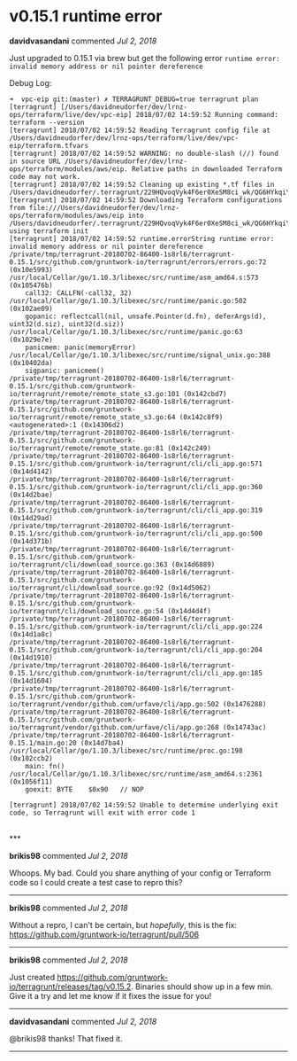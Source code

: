 # v0.15.1 runtime error

**davidvasandani** commented *Jul 2, 2018*

Just upgraded to 0.15.1 via brew but get the following error `runtime error: invalid memory address or nil pointer dereference`

Debug Log:
```
➜  vpc-eip git:(master) ✗ TERRAGRUNT_DEBUG=true terragrunt plan
[terragrunt] [/Users/davidneudorfer/dev/lrnz-ops/terraform/live/dev/vpc-eip] 2018/07/02 14:59:52 Running command: terraform --version
[terragrunt] 2018/07/02 14:59:52 Reading Terragrunt config file at /Users/davidneudorfer/dev/lrnz-ops/terraform/live/dev/vpc-eip/terraform.tfvars
[terragrunt] 2018/07/02 14:59:52 WARNING: no double-slash (//) found in source URL /Users/davidneudorfer/dev/lrnz-ops/terraform/modules/aws/eip. Relative paths in downloaded Terraform code may not work.
[terragrunt] 2018/07/02 14:59:52 Cleaning up existing *.tf files in /Users/davidneudorfer/.terragrunt/229HQvoqVyk4F6er0XeSM8ci_wk/QG6HYkqiY7ug8JgGU0H6AdPSmRw
[terragrunt] 2018/07/02 14:59:52 Downloading Terraform configurations from file:///Users/davidneudorfer/dev/lrnz-ops/terraform/modules/aws/eip into /Users/davidneudorfer/.terragrunt/229HQvoqVyk4F6er0XeSM8ci_wk/QG6HYkqiY7ug8JgGU0H6AdPSmRw using terraform init
[terragrunt] 2018/07/02 14:59:52 runtime.errorString runtime error: invalid memory address or nil pointer dereference
/private/tmp/terragrunt-20180702-86400-1s8rl6/terragrunt-0.15.1/src/github.com/gruntwork-io/terragrunt/errors/errors.go:72 (0x10e5993)
/usr/local/Cellar/go/1.10.3/libexec/src/runtime/asm_amd64.s:573 (0x105476b)
	call32: CALLFN(·call32, 32)
/usr/local/Cellar/go/1.10.3/libexec/src/runtime/panic.go:502 (0x102ae09)
	gopanic: reflectcall(nil, unsafe.Pointer(d.fn), deferArgs(d), uint32(d.siz), uint32(d.siz))
/usr/local/Cellar/go/1.10.3/libexec/src/runtime/panic.go:63 (0x1029e7e)
	panicmem: panic(memoryError)
/usr/local/Cellar/go/1.10.3/libexec/src/runtime/signal_unix.go:388 (0x10402da)
	sigpanic: panicmem()
/private/tmp/terragrunt-20180702-86400-1s8rl6/terragrunt-0.15.1/src/github.com/gruntwork-io/terragrunt/remote/remote_state_s3.go:101 (0x142cbd7)
/private/tmp/terragrunt-20180702-86400-1s8rl6/terragrunt-0.15.1/src/github.com/gruntwork-io/terragrunt/remote/remote_state_s3.go:64 (0x142c8f9)
<autogenerated>:1 (0x14306d2)
/private/tmp/terragrunt-20180702-86400-1s8rl6/terragrunt-0.15.1/src/github.com/gruntwork-io/terragrunt/remote/remote_state.go:81 (0x142c249)
/private/tmp/terragrunt-20180702-86400-1s8rl6/terragrunt-0.15.1/src/github.com/gruntwork-io/terragrunt/cli/cli_app.go:571 (0x14d4142)
/private/tmp/terragrunt-20180702-86400-1s8rl6/terragrunt-0.15.1/src/github.com/gruntwork-io/terragrunt/cli/cli_app.go:360 (0x14d2bae)
/private/tmp/terragrunt-20180702-86400-1s8rl6/terragrunt-0.15.1/src/github.com/gruntwork-io/terragrunt/cli/cli_app.go:319 (0x14d29ad)
/private/tmp/terragrunt-20180702-86400-1s8rl6/terragrunt-0.15.1/src/github.com/gruntwork-io/terragrunt/cli/cli_app.go:500 (0x14d371b)
/private/tmp/terragrunt-20180702-86400-1s8rl6/terragrunt-0.15.1/src/github.com/gruntwork-io/terragrunt/cli/download_source.go:363 (0x14d6889)
/private/tmp/terragrunt-20180702-86400-1s8rl6/terragrunt-0.15.1/src/github.com/gruntwork-io/terragrunt/cli/download_source.go:92 (0x14d5062)
/private/tmp/terragrunt-20180702-86400-1s8rl6/terragrunt-0.15.1/src/github.com/gruntwork-io/terragrunt/cli/download_source.go:54 (0x14d4d4f)
/private/tmp/terragrunt-20180702-86400-1s8rl6/terragrunt-0.15.1/src/github.com/gruntwork-io/terragrunt/cli/cli_app.go:224 (0x14d1a8c)
/private/tmp/terragrunt-20180702-86400-1s8rl6/terragrunt-0.15.1/src/github.com/gruntwork-io/terragrunt/cli/cli_app.go:204 (0x14d1910)
/private/tmp/terragrunt-20180702-86400-1s8rl6/terragrunt-0.15.1/src/github.com/gruntwork-io/terragrunt/cli/cli_app.go:185 (0x14d1604)
/private/tmp/terragrunt-20180702-86400-1s8rl6/terragrunt-0.15.1/src/github.com/gruntwork-io/terragrunt/vendor/github.com/urfave/cli/app.go:502 (0x1476288)
/private/tmp/terragrunt-20180702-86400-1s8rl6/terragrunt-0.15.1/src/github.com/gruntwork-io/terragrunt/vendor/github.com/urfave/cli/app.go:268 (0x14743ac)
/private/tmp/terragrunt-20180702-86400-1s8rl6/terragrunt-0.15.1/main.go:20 (0x14d7ba4)
/usr/local/Cellar/go/1.10.3/libexec/src/runtime/proc.go:198 (0x102ccb2)
	main: fn()
/usr/local/Cellar/go/1.10.3/libexec/src/runtime/asm_amd64.s:2361 (0x1056f11)
	goexit: BYTE	$0x90	// NOP

[terragrunt] 2018/07/02 14:59:52 Unable to determine underlying exit code, so Terragrunt will exit with error code 1
```
<br />
***


**brikis98** commented *Jul 2, 2018*

Whoops. My bad. Could you share anything of your config or Terraform code so I could create a test case to repro this?

***

**brikis98** commented *Jul 2, 2018*

Without a repro, I can't be certain, but _hopefully_, this is the fix: https://github.com/gruntwork-io/terragrunt/pull/506
***

**brikis98** commented *Jul 2, 2018*

Just created https://github.com/gruntwork-io/terragrunt/releases/tag/v0.15.2. Binaries should show up in a few min. Give it a try and let me know if it fixes the issue for you!
***

**davidvasandani** commented *Jul 2, 2018*

@brikis98 thanks! That fixed it.
***

